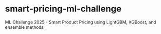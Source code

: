 # smart-pricing-ml-challenge
ML Challenge 2025 - Smart Product Pricing using LightGBM, XGBoost, and ensemble methods
